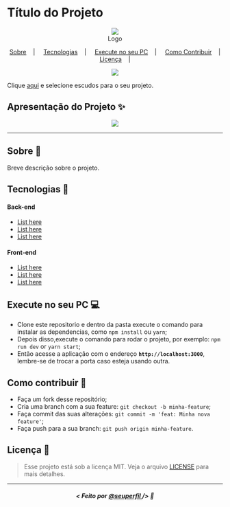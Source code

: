 <h1>Título do Projeto</h1>

<p align="center">
<image src="https://user-images.githubusercontent.com/39461509/85029720-fa1f2080-b152-11ea-8ebc-c78432bc532e.jpg"/></br>
<label>Logo</label>
</p>

<p align="center">
  <a href="#sobre-memo">Sobre</a>&nbsp;&nbsp;&nbsp; | &nbsp;&nbsp;&nbsp;
  <a href="#tecnologias-rocket">Tecnologias</a>&nbsp;&nbsp;&nbsp; | &nbsp;&nbsp;&nbsp;
  <a href="#execute-no-seu-pc-computer">Execute no seu PC</a>&nbsp;&nbsp;&nbsp; | &nbsp;&nbsp;&nbsp;
  <a href="#como-contribuir-">Como Contribuir</a>&nbsp;&nbsp;&nbsp; | &nbsp;&nbsp;&nbsp;
  <a href="#licença-scroll">Licença</a>&nbsp;&nbsp;&nbsp; | &nbsp;&nbsp;&nbsp;
</p>

<p align="center">
<image src="https://img.shields.io/badge/Shields-customizados-red"/>
</p>

Clique [aqui](https://shields.io/) e selecione escudos para o seu projeto.

## Apresentação do Projeto :sparkles:

<p align="center">
<image src="https://user-images.githubusercontent.com/39461509/85029714-f8edf380-b152-11ea-86a6-ec196309ae34.png" />
</p>

---

## Sobre :memo:

Breve descrição sobre o projeto.

## Tecnologias :rocket:

#### Back-end
- <a href="#">List here</a>
- <a href="#">List here</a>
- <a href="#">List here</a>

#### Front-end
- <a href="#">List here</a>
- <a href="#">List here</a>
- <a href="#">List here</a>

## Execute no seu PC :computer:

- Clone este repositorio e dentro da pasta execute o comando para instalar as dependencias, como `npm install` ou `yarn`;
- Depois disso,execute o comando para rodar o projeto, por exemplo: `npm run dev` or `yarn start`;
- Então acesse a aplicação com o endereço <strong> `http://localhost:3000`</strong>, lembre-se de trocar a porta caso esteja usando outra.

## Como contribuir 🤔

- Faça um fork desse repositório;
- Cria uma branch com a sua feature: `git checkout -b minha-feature`;
- Faça commit das suas alterações: `git commit -m 'feat: Minha nova feature'`;
- Faça push para a sua branch: `git push origin minha-feature`.

## Licença :scroll:

> Esse projeto está sob a licença MIT. Veja o arquivo [LICENSE](LICENSE) para mais detalhes.

---

##### <p align="center"> <strong> < Feito por <a href="#"> @seuperfil  </a> /> </strong>  :wave:
